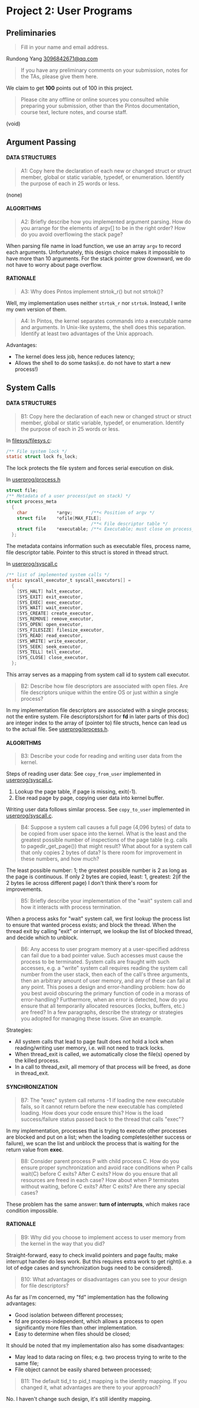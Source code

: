 # Project 2: User Programs

## Preliminaries

>Fill in your name and email address.

Rundong Yang <3096842671@qq.com>

>If you have any preliminary comments on your submission, notes for the TAs, please give them here.

We claim to get **100** points out of 100 in this project.


>Please cite any offline or online sources you consulted while preparing your submission, other than the Pintos documentation, course text, lecture notes, and course staff.

(void)

## Argument Passing

#### DATA STRUCTURES

>A1: Copy here the declaration of each new or changed struct or struct member, global or static variable, typedef, or enumeration.  Identify the purpose of each in 25 words or less.

(none)

#### ALGORITHMS

>A2: Briefly describe how you implemented argument parsing.  How do you arrange for the elements of argv[] to be in the right order?
>How do you avoid overflowing the stack page?

When parsing file name in load function, we use an array `argv` to record each arguments. Unfortunately,
this design choice makes it impossible to have more than 10 arguments. For the stack pointer grow downward, 
we do not have to worry about page overflow.


#### RATIONALE

>A3: Why does Pintos implement strtok_r() but not strtok()?

Well, my implementation uses neither `strtok_r` nor `strtok`. Instead, I write my own version
of them.

>A4: In Pintos, the kernel separates commands into a executable name and arguments.  In Unix-like systems, the shell does this separation.  Identify at least two advantages of the Unix approach.

Advantages:
<ul>
  <li> The kernel does less job, hence reduces latency; </li>
  <li> Allows the shell to do some tasks(i.e. do not have to start a new process!) </li>
</ul>


## System Calls

#### DATA STRUCTURES

>B1: Copy here the declaration of each new or changed struct or struct member, global or static variable, typedef, or enumeration.  Identify the purpose of each in 25 words or less.

In [filesys/filesys.c](../src/filesys/filesys.c):
```c
/** File system lock */
static struct lock fs_lock;
```
The lock protects the file system and forces serial execution on disk.

In [userprog/process.h](../src/userprog/process.h)
```c
struct file;
/** Metadata of a user process(put on stack) */
struct process_meta
  { 
    char           *argv;       /**< Position of argv */
    struct file    *ofile[MAX_FILE];
                                /**< File descriptor table */
    struct file    *executable; /**< Executable; must close on process_exit. */
  };
```
The metadata contains information such as executable files, process name, file descriptor table.
Pointer to this struct is stored in thread struct.

In [userprog/syscall.c](../src/userprog/syscall.c)
```c
/** list of implemented system calls */
static syscall_executor_t syscall_executors[] = 
  {
    [SYS_HALT] halt_executor,
    [SYS_EXIT] exit_executor,
    [SYS_EXEC] exec_executor,
    [SYS_WAIT] wait_executor,
    [SYS_CREATE] create_executor,
    [SYS_REMOVE] remove_executor,
    [SYS_OPEN] open_executor,
    [SYS_FILESIZE] filesize_executor,
    [SYS_READ] read_executor,
    [SYS_WRITE] write_executor,
    [SYS_SEEK] seek_executor,
    [SYS_TELL] tell_executor,
    [SYS_CLOSE] close_executor,
  };
```
This array serves as a mapping from system call id to system call executor.


>B2: Describe how file descriptors are associated with open files. Are file descriptors unique within the entire OS or just within a single process?

In my implementation file descriptors are associated with a single process; not the entire system.
File descriptors(short for **fd** in later parts of this doc) are integer index to the array of
(pointer to) file structs, hence can lead us to the actual file. See 
[userprog/process.h](../src/userprog/process.h).


#### ALGORITHMS

>B3: Describe your code for reading and writing user data from the kernel.

Steps of reading user data: See `copy_from_user` implemented in [userprog/syscall.c](../src/userprog/syscall.c).
<ol>
  <li>Lookup the page table, if page is missing, exit(-1). </li>
  <li>Else read page by page, copying user data into kernel buffer.</li>
</ol>

Writing user data follows similar process. See `copy_to_user` implemented in 
[userprog/syscall.c](../src/userprog/syscall.c).

>B4: Suppose a system call causes a full page (4,096 bytes) of data
>to be copied from user space into the kernel.  What is the least
>and the greatest possible number of inspections of the page table
>(e.g. calls to pagedir_get_page()) that might result?  What about
>for a system call that only copies 2 bytes of data?  Is there room
>for improvement in these numbers, and how much?

The least possible number: 1; the greatest possible number is 2 as long as 
the page is continuous. 
If only 2 bytes are copied, least: 1, greatest: 2(if the 2 bytes lie across different page)
I don't think there's room for improvements.

>B5: Briefly describe your implementation of the "wait" system call
>and how it interacts with process termination.

When a process asks for "wait" system call, we first lookup the process list
to ensure that wanted process exists; and block the thread. When the thread exit 
by calling "exit" or interrupt, we lookup the list of blocked thread, and decide 
which to unblock.


>B6: Any access to user program memory at a user-specified address
>can fail due to a bad pointer value.  Such accesses must cause the
>process to be terminated.  System calls are fraught with such
>accesses, e.g. a "write" system call requires reading the system
>call number from the user stack, then each of the call's three
>arguments, then an arbitrary amount of user memory, and any of
>these can fail at any point.  This poses a design and
>error-handling problem: how do you best avoid obscuring the primary
>function of code in a morass of error-handling?  Furthermore, when
>an error is detected, how do you ensure that all temporarily
>allocated resources (locks, buffers, etc.) are freed?  In a few
>paragraphs, describe the strategy or strategies you adopted for
>managing these issues.  Give an example.

Strategies:
<ul>
  <li>All system calls that lead to page fault does not hold a lock when reading/writing 
  user memory, i.e. will not need to track locks. </li>
  <li>When thread_exit is called, we automatically close the file(s) opened by the 
  killed process. </li>
  <li>In a call to thread_exit, all memory of that process will be freed, as done in thread_exit.</li>
</ul>

#### SYNCHRONIZATION

>B7: The "exec" system call returns -1 if loading the new executable
>fails, so it cannot return before the new executable has completed
>loading.  How does your code ensure this?  How is the load
>success/failure status passed back to the thread that calls "exec"?

In my implementation, processes that is trying to execute other processes
are blocked and put on a list; when the loading completes(either success or failure),
we scan the list and unblock the process that is waiting for the return value from 
**exec**.


>B8: Consider parent process P with child process C.  How do you
>ensure proper synchronization and avoid race conditions when P
>calls wait(C) before C exits?  After C exits?  How do you ensure
>that all resources are freed in each case?  How about when P
>terminates without waiting, before C exits?  After C exits?  Are
>there any special cases?


These problem has the same answer: **turn of interrupts**, which makes
race condition impossible.

#### RATIONALE

>B9: Why did you choose to implement access to user memory from the
>kernel in the way that you did?

Straight-forward, easy to check invalid pointers and page faults; make interrupt
handler do less work. But this requires extra work to get right(i.e. a lot of edge cases
and synchronization bugs need to be considered).


>B10: What advantages or disadvantages can you see to your design
>for file descriptors?

As far as I'm concerned, my "fd" implementation has the following advantages:
<ul>
  <li>Good isolation between different processes; </li>
  <li>fd are process-independent, which allows a process to open significantly more files
  than other implementation. </li>
  <li> Easy to determine when files should be closed; </li>
</ul>

It should be noted that my implementation also has some disadvantages:
<ul>
  <li> May lead to data racing on files; e.g. two process trying to write to the 
  same file; </li>
  <li> File object cannot be easily shared between processed; </li>
</ul>


>B11: The default tid_t to pid_t mapping is the identity mapping.
>If you changed it, what advantages are there to your approach?

No. I haven't change such design, it's still identity mapping.